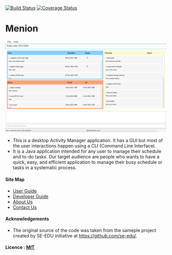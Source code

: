 [![Build Status](https://travis-ci.org/se-edu/addressbook-level4.svg?branch=master)](https://travis-ci.org/se-edu/addressbook-level4)
[![Coverage Status](https://coveralls.io/repos/github/CS2103AUG2016-W14-C2/main/badge.svg?branch=master)](https://coveralls.io/github/CS2103AUG2016-W14-C2/main?branch=master)

# Menion


<img src="docs/images/MainUI.png" width="600"><br>

* This is a desktop Activity Manager application. It has a GUI but most of the user interactions happen using a CLI (Command Line Interface).
* It is a Java application intended for any user to manage their schedule and to-do tasks. Our target audience are people who wants to have a quick, easy, and efficient application to manage their busy schedule or tasks in a systematic process.

  
#### Site Map
* [User Guide](docs/UserGuide.md) 
* [Developer Guide](docs/DeveloperGuide.md) 
* [About Us](docs/AboutUs.md)
* [Contact Us](docs/ContactUs.md)


#### Acknowledgements

* The original source of the code was taken from the sameple project created by SE-EDU initiative at https://github.com/se-edu/.


#### Licence : [MIT](LICENSE)
